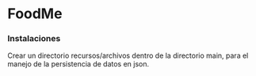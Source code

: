 # FoodMe

### Instalaciones
Crear un directorio recursos/archivos dentro de la directorio main, para el manejo de la persistencia de datos en json.
